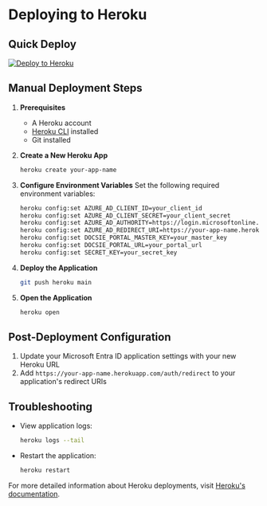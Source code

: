 # Deploying to Heroku

## Quick Deploy
[![Deploy to Heroku](https://www.herokucdn.com/deploy/button.svg)](https://heroku.com/deploy)

## Manual Deployment Steps

1. **Prerequisites**
   - A Heroku account
   - [Heroku CLI](https://devcenter.heroku.com/articles/heroku-cli) installed
   - Git installed

2. **Create a New Heroku App**
   ```bash
   heroku create your-app-name
   ```

3. **Configure Environment Variables**
   Set the following required environment variables:
   ```bash
   heroku config:set AZURE_AD_CLIENT_ID=your_client_id
   heroku config:set AZURE_AD_CLIENT_SECRET=your_client_secret
   heroku config:set AZURE_AD_AUTHORITY=https://login.microsoftonline.com/your_tenant_id
   heroku config:set AZURE_AD_REDIRECT_URI=https://your-app-name.herokuapp.com/auth/redirect
   heroku config:set DOCSIE_PORTAL_MASTER_KEY=your_master_key
   heroku config:set DOCSIE_PORTAL_URL=your_portal_url
   heroku config:set SECRET_KEY=your_secret_key
   ```

4. **Deploy the Application**
   ```bash
   git push heroku main
   ```

5. **Open the Application**
   ```bash
   heroku open
   ```

## Post-Deployment Configuration

1. Update your Microsoft Entra ID application settings with your new Heroku URL
2. Add `https://your-app-name.herokuapp.com/auth/redirect` to your application's redirect URIs

## Troubleshooting

- View application logs:
  ```bash
  heroku logs --tail
  ```
- Restart the application:
  ```bash
  heroku restart
  ```

For more detailed information about Heroku deployments, visit [Heroku's documentation](https://devcenter.heroku.com/articles/getting-started-with-python). 